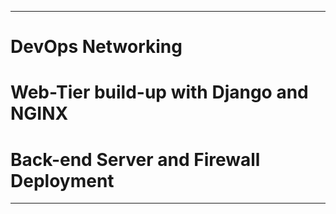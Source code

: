 ****
# DevOps Networking
# Web-Tier build-up with Django and NGINX 
# Back-end Server and Firewall Deployment
****
